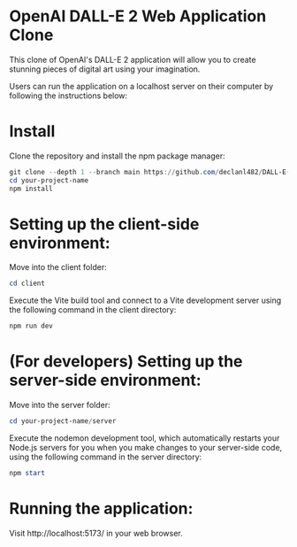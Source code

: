 # OpenAI DALL-E 2 Web Application Clone

This clone of OpenAI's DALL-E 2 application will allow you to create stunning pieces of digital art using your imagination.

Users can run the application on a localhost server on their computer by following the instructions below:

# Install
Clone the repository and install the npm package manager:
```powershell
git clone --depth 1 --branch main https://github.com/declanl482/DALL-E-Clone.git your-project-name
cd your-project-name
npm install
```
# Setting up the client-side environment:
Move into the client folder:
```powershell
cd client
```
Execute the Vite build tool and connect to a Vite development server using the following command in the client directory:
```powershell
npm run dev
```

# (For developers) Setting up the server-side environment:
Move into the server folder:
```powershell
cd your-project-name/server
```
Execute the nodemon development tool, which automatically restarts your Node.js servers for you when you make changes to your server-side code,
using the following command in the server directory:
```powershell
npm start
```
# Running the application:
Visit http://localhost:5173/ in your web browser.
